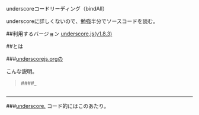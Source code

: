 underscoreコードリーディング（bindAll）

underscoreに詳しくないので、勉強半分でソースコードを読む。



##利用するバージョン
[underscore.js(v1.8.3)](https://github.com/jashkenas/underscore/tree/1.8.3)


##とは


###[underscorejs.orgの](http://underscorejs.org/#)

こんな説明。
>####_

```javascript

```
------------- 


###[underscore.](https://github.com/jashkenas/underscore/blob/1.8.3/underscore.js#L675)
コード的にはこのあたり。

```javascript
```
